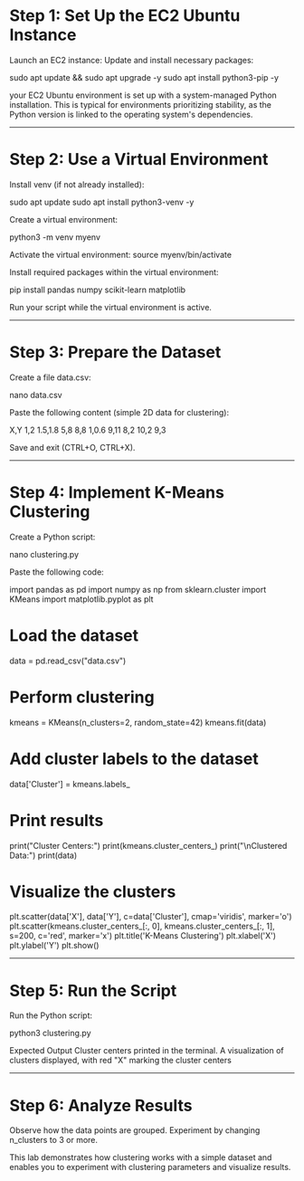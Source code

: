 # Step 1: Set Up the EC2 Ubuntu Instance
Launch an EC2 instance:
Update and install necessary packages:

sudo apt update && sudo apt upgrade -y
sudo apt install python3-pip -y

your EC2 Ubuntu environment is set up with a system-managed Python installation. This is typical for environments prioritizing stability, as the Python version is linked to the operating system's dependencies.

------------------------------------------------------------


# Step 2: Use a Virtual Environment
Install venv (if not already installed):

sudo apt update
sudo apt install python3-venv -y

Create a virtual environment:

python3 -m venv myenv

Activate the virtual environment:
source myenv/bin/activate

Install required packages within the virtual environment:

pip install pandas numpy scikit-learn matplotlib

Run your script while the virtual environment is active.

------------------------------------------------------------


# Step 3: Prepare the Dataset
Create a file data.csv:

nano data.csv

Paste the following content (simple 2D data for clustering):

X,Y
1,2
1.5,1.8
5,8
8,8
1,0.6
9,11
8,2
10,2
9,3

Save and exit (CTRL+O, CTRL+X).

------------------------------------------------------------


# Step 4: Implement K-Means Clustering
Create a Python script:

nano clustering.py

Paste the following code:

import pandas as pd
import numpy as np
from sklearn.cluster import KMeans
import matplotlib.pyplot as plt

# Load the dataset
data = pd.read_csv("data.csv")

# Perform clustering
kmeans = KMeans(n_clusters=2, random_state=42)
kmeans.fit(data)

# Add cluster labels to the dataset
data['Cluster'] = kmeans.labels_

# Print results
print("Cluster Centers:")
print(kmeans.cluster_centers_)
print("\nClustered Data:")
print(data)

# Visualize the clusters
plt.scatter(data['X'], data['Y'], c=data['Cluster'], cmap='viridis', marker='o')
plt.scatter(kmeans.cluster_centers_[:, 0], kmeans.cluster_centers_[:, 1], s=200, c='red', marker='x')
plt.title('K-Means Clustering')
plt.xlabel('X')
plt.ylabel('Y')
plt.show()

------------------------------------------------------------

# Step 5: Run the Script
Run the Python script:

python3 clustering.py


Expected Output
Cluster centers printed in the terminal.
A visualization of clusters displayed, with red "X" marking the cluster centers

------------------------------------------------------------


# Step 6: Analyze Results
Observe how the data points are grouped.
Experiment by changing n_clusters to 3 or more.

This lab demonstrates how clustering works with a simple dataset and enables you to experiment with clustering parameters and visualize results.
